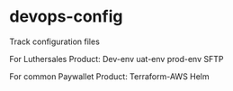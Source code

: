 # devops-config
Track configuration files

For Luthersales Product:
Dev-env
uat-env
prod-env
SFTP

For common Paywallet Product:
Terraform-AWS
Helm
